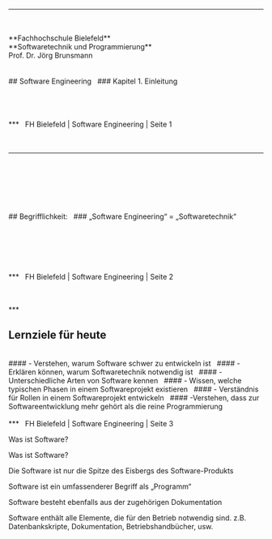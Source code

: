 ***
<br/>
<br/>
**Fachhochschule Bielefeld**  
<br/>
**Softwaretechnik und Programmierung**  
<br/>
Prof. Dr. Jörg Brunsmann
<br/>
<br/>
<br/>
## Software Engineering  
### Kapitel 1. Einleitung  
<br/>
<br/>
<br/>
<br/>
<br/>
***  
FH Bielefeld | Software Engineering | Seite 1  
<br/>
<br/>
<br/>





***
<br/>
<br/>
<br/>
<br/>
<br/>
<br/>
## Begrifflichkeit:  
### „Software Engineering“ = „Softwaretechnik“  
<br/>
<br/>
<br/>
<br/>
<br/>
<br/>
<br/>
***  
FH Bielefeld | Software Engineering | Seite 2
<br/>
<br/>
<br/>





***  
<br/>
## **Lernziele für heute**  
<br/>
#### - Verstehen, warum Software schwer zu entwickeln ist  
#### - Erklären können, warum Softwaretechnik notwendig ist  
#### - Unterschiedliche Arten von Software kennen  
#### - Wissen, welche typischen Phasen in einem Softwareprojekt existieren  
#### - Verständnis für Rollen in einem Softwareprojekt entwickeln  
#### -Verstehen, dass zur Softwareentwicklung mehr gehört als die reine Programmierung
<br/>
<br/>
***  
FH Bielefeld | Software Engineering | Seite 3




Was ist Software?


Was ist Software?

Die Software ist nur die Spitze des Eisbergs des Software-Produkts

Software ist ein umfassenderer Begriff als „Programm“

Software besteht ebenfalls aus der zugehörigen Dokumentation

Software enthält alle Elemente, die für den Betrieb notwendig sind. z.B. Datenbankskripte, Dokumentation, Betriebshandbücher, usw.


